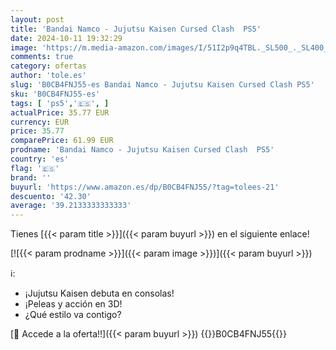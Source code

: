 ```yaml
---
layout: post
title: 'Bandai Namco - Jujutsu Kaisen Cursed Clash  PS5'
date: 2024-10-11 19:32:29
image: 'https://m.media-amazon.com/images/I/51I2p9q4TBL._SL500_._SL400_.jpg'
comments: true
category: ofertas
author: 'tole.es'
slug: 'B0CB4FNJ55-es Bandai Namco - Jujutsu Kaisen Cursed Clash PS5'
sku: 'B0CB4FNJ55-es'
tags: [ 'ps5','🇪🇸', ]
actualPrice: 35.77 EUR
currency: EUR
price: 35.77
comparePrice: 61.99 EUR
prodname: 'Bandai Namco - Jujutsu Kaisen Cursed Clash  PS5'
country: 'es'
flag: '🇪🇸'
brand: ''
buyurl: 'https://www.amazon.es/dp/B0CB4FNJ55/?tag=tolees-21'
descuento: '42.30'
average: '39.2133333333333'
---
```


Tienes [{{< param title >}}]({{< param buyurl >}}) en el siguiente enlace!

[![{{< param prodname >}}]({{< param image >}})]({{< param buyurl >}})

ℹ️:

- ¡Jujutsu Kaisen debuta en consolas!
- ¡Peleas y acción en 3D!
- ¿Qué estilo va contigo?

[🛒 Accede a la oferta!!]({{< param buyurl >}})
{{<world>}}B0CB4FNJ55{{</world>}}

